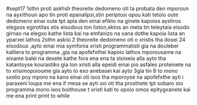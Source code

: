 #sept17
1sthn proti askhsh theoreite dedomeno oti ta probata den mporoun na ayxithoun apo tin proti epanalipsi,stin periptosi opou kati tetoio oute dedomeno einai oute tpt apla den einai efikto na ginete kapoios aystiros elegxos egirotitas stis eisodous ton liston,ektos an meta tin teleytaia eisodo girnao na elegxo kathe lista kai na emfanizo na xana dothe kapoia lista an yparxei lathos
2sthn askisi 2 theoreite dedomeno oti o xristis tha dosei 24 eisodous ,ayto einai mia symfonia xristi programmatisti gia na doulebei kalitera to programma ,gia na apofefxthei kapoio lathos mporousame na eixame balei na dexete kathe fora ena ena ta stoixeia alla ayto tha katantoyse kourastiko gia ton xristi alla epeidi einai pio asfales proteinete na to xrisimopoioume gia ayto to exo anebasei kai ayto
3gia tin 8 to mono sxolio poy mporo na kano einai oti isos tha mporoyse na apofefxthe ayti i paraxeni loupa me ena if mesa se ayti oxi oti tha prosthete tpt sobaro sto programma mono isos boithouse t xristi kati to opoio omos epitygxanete kai me ena print print to while
